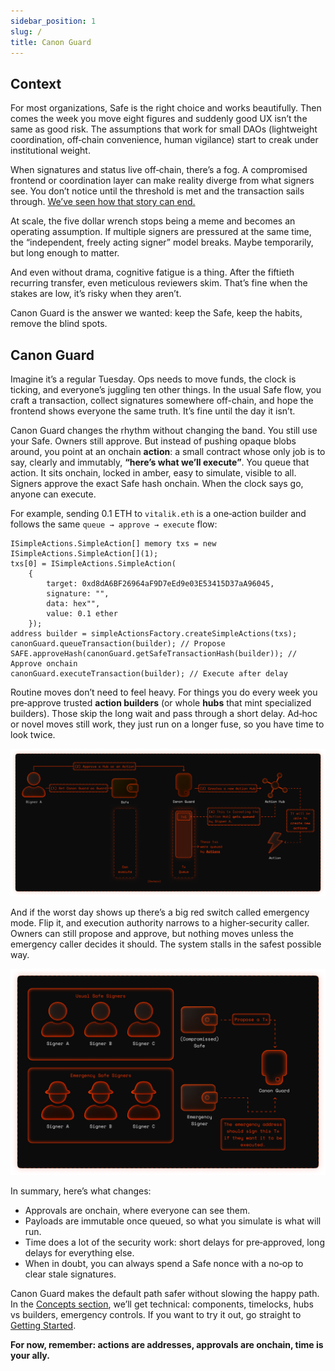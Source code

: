 ```yaml
---
sidebar_position: 1
slug: /
title: Canon Guard
---
```


## Context

For most organizations, Safe is the right choice and works beautifully. Then comes the week you move eight figures and suddenly good UX isn’t the same as good risk. The assumptions that work for small DAOs (lightweight coordination, off‑chain convenience, human vigilance) start to creak under institutional weight.

<!-- ::: note Reference
If this is the first time you hear about Safe, check [Gnosis Safe]() and [Safe Guards]().
::: -->

When signatures and status live off‑chain, there’s a fog. A compromised frontend or coordination layer can make reality diverge from what signers see. You don’t notice until the threshold is met and the transaction sails through. [We’ve seen how that story can end.](https://rekt.news/not-so-safe)

At scale, the five dollar wrench stops being a meme and becomes an operating assumption. If multiple signers are pressured at the same time, the “independent, freely acting signer” model breaks. Maybe temporarily, but long enough to matter. 

And even without drama, cognitive fatigue is a thing. After the fiftieth recurring transfer, even meticulous reviewers skim. That’s fine when the stakes are low, it’s risky when they aren’t.

Canon Guard is the answer we wanted: keep the Safe, keep the habits, remove the blind spots. 

## Canon Guard

Imagine it’s a regular Tuesday. Ops needs to move funds, the clock is ticking, and everyone’s juggling ten other things. In the usual Safe flow, you craft a transaction, collect signatures somewhere off-chain, and hope the frontend shows everyone the same truth. It’s fine until the day it isn’t.

Canon Guard changes the rhythm without changing the band. You still use your Safe. Owners still approve. But instead of pushing opaque blobs around, you point at an onchain **action**: a small contract whose only job is to say, clearly and immutably, **“here’s what we’ll execute”**. You queue that action. It sits onchain, locked in amber, easy to simulate, visible to all. Signers approve the exact Safe hash onchain. When the clock says go, anyone can execute.

For example, sending 0.1 ETH to `vitalik.eth` is a one‑action builder and follows the same `queue → approve → execute` flow:

```solidity
ISimpleActions.SimpleAction[] memory txs = new ISimpleActions.SimpleAction[](1);
txs[0] = ISimpleActions.SimpleAction(
    {
        target: 0xd8dA6BF26964aF9D7eEd9e03E53415D37aA96045, 
        signature: "",  
        data: hex"",
        value: 0.1 ether
    });
address builder = simpleActionsFactory.createSimpleActions(txs);
canonGuard.queueTransaction(builder); // Propose
SAFE.approveHash(canonGuard.getSafeTransactionHash(builder)); // Approve onchain
canonGuard.executeTransaction(builder); // Execute after delay
```

Routine moves don’t need to feel heavy. For things you do every week you pre‑approve trusted **action builders** (or whole **hubs** that mint specialized builders). Those skip the long wait and pass through a short delay. Ad‑hoc or novel moves still work, they just run on a longer fuse, so you have time to look twice.

![](../static/img/diagrams/high-level-diagram.png)

And if the worst day shows up there’s a big red switch called emergency mode. Flip it, and execution authority narrows to a higher‑security caller. Owners can still propose and approve, but nothing moves unless the emergency caller decides it should. The system stalls in the safest possible way.

![](../static/img/diagrams/emergency.png)

In summary, here’s what changes:

- Approvals are onchain, where everyone can see them.
- Payloads are immutable once queued, so what you simulate is what will run.
- Time does a lot of the security work: short delays for pre‑approved, long delays for everything else.
- When in doubt, you can always spend a Safe nonce with a no‑op to clear stale signatures.

Canon Guard makes the default path safer without slowing the happy path. In the [Concepts section](./concepts/canon-in-a-nutshell.md), we’ll get technical: components, timelocks, hubs vs builders, emergency controls. If you want to try it out, go straight to [Getting Started](./getting-started/getting-started.md).

**For now, remember: actions are addresses, approvals are onchain, time is your ally.**